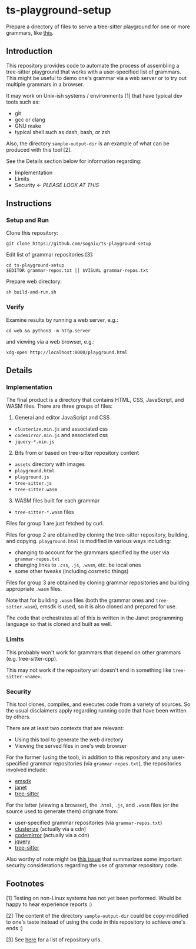 # ts-playground-setup

Prepare a directory of files to serve a tree-sitter playground for one
or more grammars, like
[this](https://sogaiu.github.io/ts-playground-setup/playground.html).

## Introduction

This repository provides code to automate the process of assembling a
tree-sitter playground that works with a user-specified list of
grammars.  This might be useful to demo one's grammar via a web server
or to try out multiple grammars in a browser.

It may work on Unix-ish systems / environments [1] that have typical dev
tools such as:

* git
* gcc or clang
* GNU make
* typical shell such as dash, bash, or zsh

Also, the directory `sample-output-dir` is an example of what can be
produced with this tool [2].

See the Details section below for information regarding:

* Implementation
* Limits
* Security <- *PLEASE LOOK AT THIS*

## Instructions

### Setup and Run

Clone this repository:

```
git clone https://github.com/sogaiu/ts-playground-setup
```

Edit list of grammar repositories [3]:

```
cd ts-playground-setup
$EDITOR grammar-repos.txt || $VISUAL grammar-repos.txt
```

Prepare web directory:

```
sh build-and-run.sh
```

### Verify

Examine results by running a web server, e.g.:

```
cd web && python3 -m http.server
```

and viewing via a web browser, e.g.:

```
xdg-open http://localhost:8000/playground.html
```

## Details

### Implementation

The final product is a directory that contains HTML, CSS, JavaScript,
and WASM files.  There are three groups of files:

1. General and editor JavaScript and CSS
  * `clusterize.min.js` and associated css
  * `codemirror.min.js` and associated css
  * `jquery-*.min.js`

2. Bits from or based on tree-sitter repository content
  * `assets` directory with images
  * `playground.html`
  * `playground.js`
  * `tree-sitter.js`
  * `tree-sitter.wasm`

3. WASM files built for each grammar
  * `tree-sitter-*.wasm` files

Files for group 1 are just fetched by curl.

Files for group 2 are obtained by cloning the tree-sitter repository,
building, and copying.  `playground.html` is modified in various ways
including:

* changing to account for the grammars specified by the user via
  `grammar-repos.txt`
* changing links to `.css`, `.js`, `.wasm`, etc. be local ones
* some other tweaks (including cosmetic things)

Files for group 3 are obtained by cloning grammar repositories and
building appropriate `.wasm` files.

Note that for building `.wasm` files (both the grammar ones and
`tree-sitter.wasm`), emsdk is used, so it is also cloned and prepared
for use.

The code that orchestrates all of this is written in the Janet
programming language so that is cloned and built as well.

### Limits

This probably won't work for grammars that depend on other grammars
(e.g. tree-sitter-cpp).

This may not work if the repository url doesn't end in something
like `tree-sitter-<name>`.

### Security

This tool clones, compiles, and executes code from a variety of
sources.  So the usual disclaimers apply regarding running code that
have been written by others.

There are at least two contexts that are relevant:

* Using this tool to generate the web directory
* Viewing the served files in one's web browser

For the former (using the tool), in addition to this repository and
any user-specified grammar repositories (via `grammar-repos.txt`), the
repositories involved include:

* [emsdk](https://github.com/emscripten-core/emsdk)
* [janet](https://github.com/janet-lang/janet)
* [tree-sitter](https://github.com/tree-sitter/tree-sitter)

For the latter (viewing a browser), the `.html`, `.js`, and `.wasm`
files (or the source used to generate them) originate from:

* user-specified grammar repositories (via `grammar-repos.txt`)
* [clusterize](https://github.com/NeXTs/Clusterize.js) (actually via a cdn)
* [codemirror](https://github.com/codemirror/codemirror5) (actually via a cdn)
* [jquery](https://github.com/jquery/jquery)
* [tree-sitter](https://github.com/tree-sitter/tree-sitter)

Also worthy of note might be [this
issue](https://github.com/tree-sitter/tree-sitter/issues/1641) that
summarizes some important security considerations regarding the use of
grammar repository code.

## Footnotes

[1] Testing on non-Linux systems has not yet been performed.  Would be
happy to hear experience reports :)

[2] The content of the directory `sample-output-dir` could be
copy-modified to one's taste instead of using the code in this
repository to achieve one's ends :)

[3] See
[here](https://github.com/sogaiu/ts-questions/blob/master/ts-grammar-repositories.txt)
for a list of repository urls.

